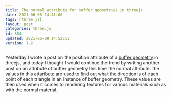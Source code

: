 ```yaml
---
title: The normal attribute for buffer geometries in threejs
date: 2021-06-08 14:41:00
tags: [three.js]
layout: post
categories: three.js
id: 884
updated: 2021-06-08 14:52:52
version: 1.2
---
```


Yesterday I wrote a post on the position attribute of a [buffer geometry](https://threejsfundamentals.org/threejs/lessons/threejs-custom-buffergeometry.html) in threejs, and today I thought I would continue the trend by writing another post on an attribute of buffer geometry this time the normal attribute. the values in this attaribute are used to find out what the direction is of each point of each triangle in an instance of buffer geometry. These values are then used when it comes to rendering textures for various materials such as with the normal material.

<!-- more -->
